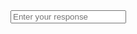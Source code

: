  <link rel="stylesheet" type="text/css" href="https://rawgit.com/ntudpi/chatbotdpi/master/chatbot.css">
<div class="mycontainer history" id="history"></div>
<div class="mycontainer choices" id="choices"></div>
<input class="inputField" type="text" id="answer" placeholder="Enter your response" required/>
<script src="https://rawgit.com/ntudpi/chatbotdpi/master/chatbot.js"></script>
<script src="https://rawgit.com/ntudpi/chatbotdpi/master/output.js"></script>
<script>
curState = topConv;
botResponse();
</script>
<script src="https://rawgit.com/ntudpi/chatbotdpi/master/wit.js"></script>
<div id="readme" style="display:none">

# NTU DPI ChatBot Documentation


## Requirements
No library required


## Files
Development files:
1. `chatbot.html`
2. `chatbot.js`
3. `chart.csv`
4. `chart2.csv`
5. `chatbot.css`
6. `converter.py`


Production files:
1. `chatbot.js`
2. `output.js `


## `chatbot.js`
### The class
The chatbot is built up from some *state*-s. Each state has a message of what to tell the user, choices texts and the link to the next states.
``` js
class State {
  constructor(response, choices, nextStates){
    this.response = response;
    this.choices = choices;
    this.nextStates = nextStates;
  }


  // getters
  get getResponse() {
    return this.response;
  }
  get getChoices() {
    return this.choices;
  }
  get getNextStates() {
    return this.nextStates;
  }


  // setters
  set setChoices(inputChoices) {
    this.choices = inputChoices;
  }
  set setNextStates(inputNextStates) {
    this.nextStates = inputNextStates;
  }
  set setResponse(inputResponse) {
    this.response = inputResponse;
  }
}
```
### Chat history
``` js
var chatStack = [];
```
initializes and empty stack to store the chat history.
### botResponse()
``` js
function botResponse() {
  // bot chat and give choices
  addHistory("bot", curState.getResponse);
  if(curState===topConv)
  {
    chatStack = [];
  }
  makeChoices(curState.getChoices);
  return;
}
```
The assumption held is that the object name of the top of the conversation is `topConv`. So it will check whether the current state or `curState` is `topConv`. If it is, we will empty the `chatStack`. Then it calls the function `makeChoices`, with it's choices texts as parameter.


`addHistory` will help us to put the `state.msg` into our chat box history. (do not be confused with history in `chatStack`)
### makeChoices()
``` js
function makeChoices(inp) {
  // put the choices available to the HTML
  var choiceHTML = "";
  for(var i=0; i<inp.length; i++)
  {
    choiceHTML += '<button class="button" onclick="userResponse('+i+')">' + inp[i] + '</button>';
  }
  if(chatStack.length!==0)
  {
    choiceHTML += '<button class="button" onclick=backChat()>Back</button>';
  }
  document.getElementById("choices").innerHTML = choiceHTML;
  return;
}
```
The assumption here is that our HTML file has a div with id `choices`, which is a container where we can put our buttons as input means for user.


Here is a segment of the HTML file
``` html
<body>
        <div class="mycontainer history" id="history"></div>
        <div class="mycontainer choices" id="choices"></div>
</body>
```
So what it does is basically make a the HTML into a string `choiceHTML`, and then assign it to the innerHTML of the element `choices`.


It also check if the `chatStack` is not empty, thus we can go back, appending the back button.


Each of the choices and back button calls the function `userResponse(i)` and `backChat()`, resp. `i` indicates the index of choices from the array of text choices. This index will help us to determine the next state which the user chosen. (*each element in text choices (`this.choices`) corresponds with its next states in the `this.nextStates` array.


### User response
```js
function userResponse(choiceIndex) {
  // things to do when user click the appropriate button
  chatStack.push(curState);
  addHistory("user", curState.getChoices[choiceIndex]);
  document.getElementById("choices").innerHTML = "";
  curState = curState.getNextStates[choiceIndex];
  window.setTimeout(botResponse,500);
}
```
First we record the chat history by `push` -ing the `chatStack`, and also put the choice into the chat box using `addHistory`.
After that we clear the buttons.


`curState.getNextStates` returns the array which contains the next states, which element will we specify using the `choiceIndex`, which is `i`, from the `makeChoices` function.


`setTimeout` is there for aesthetic reason.


### backChat()
``` js
function backChat(){
  addHistory("user", "Back");
  document.getElementById("choices").innerHTML = "";
  curState = chatStack.pop();
  window.setTimeout(botResponse,500);
}
```
This function does about the same thing as userResponse, but it goes to the stack on top of the `chatStack`.


### addHistory()
``` js
function addHistory(role, msg)
{
  // add new chat to the history
  var history = document.getElementById("history").innerHTML;
  if(role=="bot")
  {
    history += '<div class="chat bot">' + msg + '</div>';
  }
  else
  {
    history += '<div class="chat user">' + msg + '</div>';
  }
  document.getElementById("history").innerHTML = history;
  var elem = document.getElementById("history");
  elem.scrollTop = elem.scrollHeight;
}
```
Put a new div with the specified class into the chat history container. `elem.scrollTop = elem.scrollHeight;` is to auto scroll the history down so that the latest thread is visible.


## `chart.csv`
The format of the CSV file looks like this
```
state,msg,choices,nextStates
STATENAME,"MSG","['CHOICE_1','CHOICE_2']","[STATE_1,STATE_2]"
STATENAME,"MSG","['CHOICE_1','CHOICE_2']","[STATE_1,STATE_2]"
...
```
The number of choices must be same to the number of states.


*You may work with or edit chart.csv in MS Excel.*
#### Requirements for STATENAME
1. `STATENAME` must fulfil the criteria for a variable naming rules.
         -   Names can contain letters, digits, underscores, and dollar signs.
        -   Names must begin with a letter
        -   Names can also begin with $ and _ 
        -   Names are case sensitive (y and Y are different variables)
        -   Reserved words (like JavaScript keywords) cannot be used as names
2. The top (the starting state) of the conversation state name must be `topConv`. (could be changed, but need some other changes in the html to make it work)


#### Requirements for MSG and CHOICE_X
1. Must not has newline (`\n`) character.
2. Must not has special characters, use html code instead, e.g., `&amp;` for `&`.
3. Whenever `"` or `'` is used, put `\` infront of it, i.e., `\"` and `\'`.


#### Requirements for STATE_X
1. Must exist in `STATENAME`.


## `converter.py`


### Data gathering
``` python
import csv
state = []
msg = []
choices = []
nextStates = []
with open('chart2.csv', newline='') as csvfile:
        reader = csv.DictReader(csvfile)
        for row in reader:
                print(row)
                state.append(row['state'])
                msg.append(row['msg'])
                choices.append(row['choices'])
                nextStates.append(row['nextStates'])
```
The code block above convert the CSV file to an array of dictionary with each dictionary has `state`, `msg`, `choices`, and `nextStates` as its keywords.


### Writing
The main purpose of `converter.py` is to convert the csv into JS script, which contains the instantiation of the *state* objects and linking between the objects.
``` python
jscommand=""
for i in range(len(state)):
        jscommand += "const "+state[i]+"= new State('"+msg[i]+"',"+choices[i]+",[]);\n"


for i in range(len(state)):
        jscommand += state[i] + ".setNextStates = " + nextStates[i] + ";\n"


text_file = open("output.js", "w")
text_file.write(jscommand)
text_file.close()
```
### `chart2.csv`
For some reason, data encoding from excel might not be compatible to thus decoded by python. Therefore, I recommend to copy and paste the raw text from `chart.csv` and paste it to `chart2.csv`, hence use `chart2.csv` as input file to python.


### `output.js`
`converter.py` do the conversion from csv to js file to `output.js`.


### `chatbot.html`
``` html
<html>
<head>
        <link rel="stylesheet" type="text/css" href="./chatbot.css">
</head>
<body>
        <div class="mycontainer history" id="history"></div>
        <div class="mycontainer choices" id="choices"></div>
</body>
<script src="./chatbot.js"></script>
<script src="./output.js"></script>
<script>
        curState = topConv;
        botResponse();
</script>
```
Here we integrates all component of the chat bot, including two additional lines of JS to set the current state to be `topConv` and call the initial function `botResponse`.
### `chatbot.css`
 
Chatbot.css just do necessary styling. The code is self-explanatory.
``` css
 .chat {
        text-align:right;
        margin:1em;
        padding:0.7em;
        border: 2px;
        border-radius: 1em;
        min-width:1em;
        max-width:30em;
        overflow:auto;
        display:inline-block;
}
.bot {
        background-color:#ffffff;
        text-align:left;
        float:left;
        clear:both;
}


.user {
        background-color:#66b3ff;
        text-align:right;
        color:#ffffff;
        float:right;
        clear:both;
}


.mycontainer {
        float: center;
        width: 100%;
        max-width:40em;
        padding: 1em;
    margin: 0;
}


.history {
        background-color:#e0e0e0;
        overflow-y:auto;
        height:600px;
}


.choices {
        background-color:#66b3ff;
        text-align:right;
        min-height:3em;
}


.button {
    background-color: #66b3ff;
    border: none;
    color: #000000;
    padding: 0.5em 1em;
    text-align: center;
    text-decoration: none;
    display: inline-block;
    border-radius:1em;
}
```
</div>